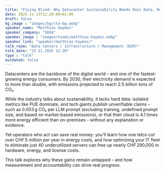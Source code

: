 ```yaml
---
title: "Flying Blind: Why Datacenter Sustainability Needs Real Data, Not Marketing Claims 🇬🇧"
date: 2025-11-13T12:20:00+01:00
draft: false
bg_image : "images/bg/cta-bg.webp"
speaker_name: "Matthias Haymoz"
speaker_company: "SDEA"
speaker_image : "images/teams/matthias-haymoz.webp"
speaker_link: "speaker/matthias-haymoz/"
talk_room: "Data Centers / Infrastructure / Management (DIM)"
talk_date: "13.11.2025 12:20"
type : "talk"
outdated: false
---
```


Datacenters are the backbone of the digital world – and one of the fastest-growing energy consumers. By 2030, their electricity demand is expected to more than double, with emissions projected to reach 2.5 billion tons of CO₂.

While the industry talks about sustainability, it lacks hard data: isolated metrics like PUE dominate, and tech giants publish unverifiable claims – such as 0.003 g CO₂ per LLM prompt (excluding training, undefined prompt size, and based on market-based emissions), or that their cloud is 4.1 times more energy efficient than on-premises – without any explanation or evidence.

Yet operators who act can save real money: you’ll learn how one telco cut over CHF 5 million per year in energy costs, and how optimizing your IT fleet to eliminate just 40 underutilized servers can free up nearly CHF 290,000 in hardware, energy, and license costs.

This talk explores why these gains remain untapped – and how measurement and accountability can drive real progress.
